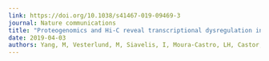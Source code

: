 ```yaml
---
link: https://doi.org/10.1038/s41467-019-09469-3
journal: Nature communications
title: "Proteogenomics and Hi-C reveal transcriptional dysregulation in high hyperdiploid childhood acute lymphoblastic leukemia."
date: 2019-04-03
authors: Yang, M, Vesterlund, M, Siavelis, I, Moura-Castro, LH, Castor, A, Fioretos, T, Jafari, R, Lilljebjörn, H, Odom, DT, Olsson, L, Ravi, N, Woodward, EL, Harewood, L, Lehtiö, J, Paulsson, K.
---
```

